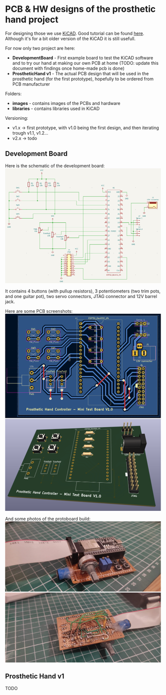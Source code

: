 # PCB & HW designs of the prosthetic hand project

For designing those we use [KiCAD](https://www.kicad.org/download/). Good tutorial can be found [here](https://www.youtube.com/playlist?list=PL3bNyZYHcRSUhUXUt51W6nKvxx2ORvUQB). Although it's for a bit older version of the KiCAD it is still usefull.

For now only two project are here:
 - **DevelopmentBoard** - First example board to test the KiCAD software and to try our hand at making our own PCB at home (TODO: update this document with findings once home-made pcb is done)
 - **ProstheticHand v1** - The actual PCB design that will be used in the prosthetic hand (for the first prototype), hopefully to be ordered from PCB manufacturer

Folders:
 - **images** - contains images of the PCBs and hardware
 - **libraries** - contains libraries used in KiCAD

Versioning:
 - v1.x -> first prototype, with v1.0 being the first design, and then iterating trough v1.1, v1.2...
 - v2.x -> todo

## Development Board

Here is the schematic of the development board:
![development_board_schematic](images/development_board_schematic.png)

It contains 4 buttons (with pullup resistors), 3 potentiometers (two trim pots, and one guitar pot), two servo connectors, JTAG connector and 12V barrel jack.

Here are some PCB screenshots:
![development_board_pcb](images/development_board_pcb.png)
![development_board_pcb_3d](images/development_board_pcb_3d.png)

And some photos of the protoboard build:
![development_board_protoboard_front](images/development_board_protoboard_front.jpeg)
![development_board_protoboard_back](images/development_board_protoboard_back.jpeg)


## Prosthetic Hand v1

TODO
